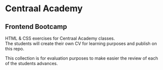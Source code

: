 # Centraal Academy
## Frontend Bootcamp

HTML &amp; CSS exercises for Centraal Academy classes.  
The students will create their own CV for learning purposes and publish on this
repo.

This collection is for evaluation purposes to make easier the review of each of the students advances.  



